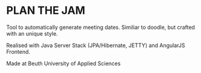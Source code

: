 PLAN THE JAM 
==============
Tool to automatically generate meeting dates. Similiar to doodle, but crafted
with an unique style.

Realised with Java Server Stack (JPA/Hibernate, JETTY)
and AngularJS Frontend.

Made at Beuth University of Applied Sciences
